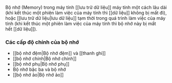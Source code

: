 Bộ nhớ (Memory) trong máy tính [[lưu trữ dữ liệu]] máy tính một cách lâu dài (khi kết thúc một phiên làm việc của máy tính thì [[dữ liệu]] không bị mất đi), hoặc [[lưu trữ dữ liệu|lưu dữ liệu]] tạm thời trong quá trình làm việc của máy tính (khi kết thúc một phiên làm việc của máy tính thì bộ nhớ này bị mất hết [[dữ liệu]]).

### Các cấp độ chính của bộ nhớ
- [[bộ nhớ đệm|Bộ nhớ đệm]] và [[thanh ghi]]
- [[bộ nhớ chính|Bộ nhớ chính]]
- [[bộ nhớ phụ|Bộ nhớ phụ]]
- Bộ nhớ bậc ba và bộ nhớ 
- [[bộ nhớ ảo|Bộ nhớ ảo]]